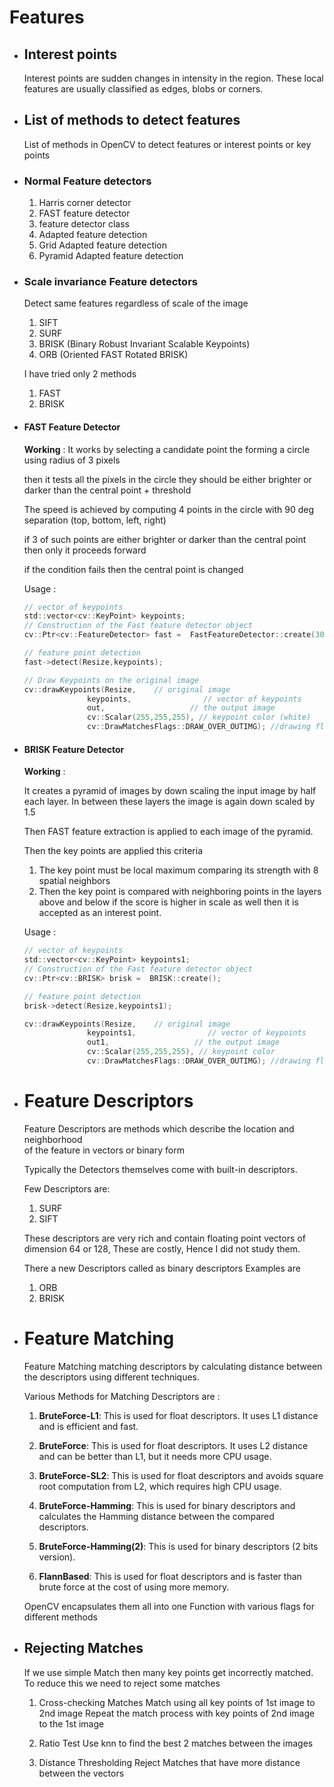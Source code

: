 # Features
- ## Interest points 
  Interest points are sudden changes in intensity in the region.
  These local features are usually classified as edges, blobs or corners.
- ## List of methods to detect features 
  List of methods in OpenCV to detect features or interest points or key points
- ### Normal Feature detectors  
  1. Harris corner detector 
  2. FAST feature detector 
  3. feature detector class 
  4. Adapted feature detection 
  5. Grid Adapted feature detection 
  6. Pyramid Adapted feature detection
- ### Scale invariance Feature detectors 
  Detect same features regardless of scale of the image 
  
  1. SIFT 
  2. SURF 
  3. BRISK (Binary Robust Invariant Scalable Keypoints) 
  4. ORB (Oriented FAST Rotated BRISK) 
  
  I have tried only 2 methods 
  1. FAST 
  2. BRISK
- #### FAST Feature Detector 
  **Working** : 
  It works by selecting a candidate point the forming a circle using radius of 3 pixels 
  
  then it tests all the pixels in the circle they should be either brighter or darker than the central point + threshold   
  
  The speed is achieved by computing 4 points in the 
  circle with 90 deg separation (top, bottom, left, right)
  
  if 3 of such points are either brighter or darker 
  than the central point then only it proceeds forward
  
  if the condition fails then the central point is changed 
  
  Usage : 
  ```c
  // vector of keypoints 
  std::vector<cv::KeyPoint> keypoints;
  // Construction of the Fast feature detector object  
  cv::Ptr<cv::FeatureDetector> fast =  FastFeatureDetector::create(30);  
  
  // feature point detection  
  fast->detect(Resize,keypoints);
  
  // Draw Keypoints on the original image 
  cv::drawKeypoints(Resize,    // original image 
                keypoints,                // vector of keypoints 
                out,                   // the output image 
                cv::Scalar(255,255,255), // keypoint color (white)
                cv::DrawMatchesFlags::DRAW_OVER_OUTIMG); //drawing flag 
  
  ```
- #### BRISK Feature Detector 
  **Working** : 
  
  
  It creates a pyramid of images by down scaling 
  the input image by half each layer.
  In between these layers the image is again down 
  scaled by 1.5 
  
  Then FAST feature extraction is applied to each image
  of the pyramid.
  
  Then the key points are applied this criteria 
  1. The key point must be local maximum comparing its strength 
  with 8 spatial neighbors 
  2. Then the key point is compared with neighboring 
  points in the layers above and below 
  if the score is higher in scale as well then it is accepted 
  as an interest point.
  
  Usage : 
  ```c
  // vector of keypoints 
  std::vector<cv::KeyPoint> keypoints1;
  // Construction of the Fast feature detector object  
  cv::Ptr<cv::BRISK> brisk =  BRISK::create();  
  
  // feature point detection  
  brisk->detect(Resize,keypoints1);
  
  cv::drawKeypoints(Resize,    // original image 
                keypoints1,                // vector of keypoints 
                out1,                   // the output image 
                cv::Scalar(255,255,255), // keypoint color 
                cv::DrawMatchesFlags::DRAW_OVER_OUTIMG); //drawing flag 
  
  ```
- # Feature Descriptors
  
  Feature Descriptors are methods which describe the location and neighborhood  
  of the feature in vectors or binary form 
  
  Typically the Detectors themselves come with built-in descriptors.
  
  Few Descriptors are: 
  
  1. SURF 
  2. SIFT 
  
  These descriptors are very rich and contain floating point vectors of dimension 64 or 128, These are costly, Hence I did not study them.
  
  There a new Descriptors called as binary descriptors 
  Examples are 
  1. ORB 
  2. BRISK
- # Feature Matching 
  
  Feature Matching matching descriptors by calculating distance between the 
  descriptors using different techniques. 
  
  Various Methods for Matching Descriptors are :
  
  1. **BruteForce-L1**: This is used for float descriptors. It uses L1 distance and is efficient and fast.
  
  2. **BruteForce**: This is used for float descriptors. It uses L2 distance and can be better than L1, but it needs more CPU usage.
  
  3. **BruteForce-SL2**: This is used for float descriptors and avoids square root computation from L2, which requires high CPU usage.
  
  4. **BruteForce-Hamming**: This is used for binary descriptors and calculates the Hamming distance between the compared descriptors.
  
  5. **BruteForce-Hamming(2)**: This is used for binary descriptors (2 bits version).
  
  6. **FlannBased**: This is used for float descriptors and is faster than brute force at the cost of using more memory.
  
  OpenCV encapsulates them all into one Function with various flags for 
  different methods
- ## Rejecting Matches 
  If we use simple Match then many key points get incorrectly matched.
  To reduce this we need to reject some matches
  
  1. Cross-checking Matches 
  Match using all key points of 1st image to 2nd image 
  Repeat the match process with key points of 2nd image to the 1st image 
  
  2. Ratio Test 
  Use knn to find the best 2 matches between the images 
  
  3. Distance Thresholding 
  Reject Matches that have more distance between the vectors